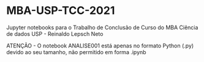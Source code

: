 # MBA-USP-TCC-2021
Jupyter notebooks para o Trabalho de Conclusão de Curso do MBA Ciência de dados USP - Reinaldo Lepsch Neto

ATENÇÃO - O notebook ANALISE001 está apenas no formato Python (.py) devido ao seu tamanho, não permitido em forma .ipynb

